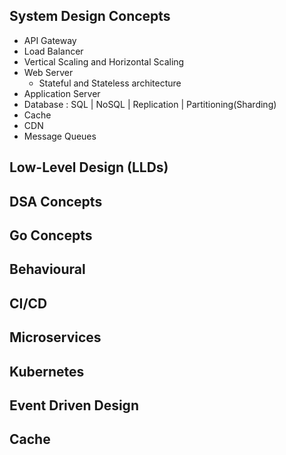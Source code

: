 ## System Design Concepts
  - API Gateway
  - Load Balancer
  - Vertical Scaling and Horizontal Scaling
  - Web Server
      - Stateful and Stateless architecture
  - Application Server
  - Database : SQL | NoSQL | Replication | Partitioning(Sharding)
  - Cache
  - CDN
  - Message Queues

## Low-Level Design (LLDs)

## DSA Concepts

## Go Concepts

## Behavioural

## CI/CD

## Microservices

## Kubernetes

## Event Driven Design

## Cache
